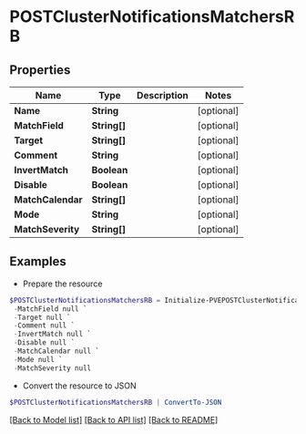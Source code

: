 # POSTClusterNotificationsMatchersRB
## Properties

Name | Type | Description | Notes
------------ | ------------- | ------------- | -------------
**Name** | **String** |  | [optional] 
**MatchField** | **String[]** |  | [optional] 
**Target** | **String[]** |  | [optional] 
**Comment** | **String** |  | [optional] 
**InvertMatch** | **Boolean** |  | [optional] 
**Disable** | **Boolean** |  | [optional] 
**MatchCalendar** | **String[]** |  | [optional] 
**Mode** | **String** |  | [optional] 
**MatchSeverity** | **String[]** |  | [optional] 

## Examples

- Prepare the resource
```powershell
$POSTClusterNotificationsMatchersRB = Initialize-PVEPOSTClusterNotificationsMatchersRB  -Name null `
 -MatchField null `
 -Target null `
 -Comment null `
 -InvertMatch null `
 -Disable null `
 -MatchCalendar null `
 -Mode null `
 -MatchSeverity null
```

- Convert the resource to JSON
```powershell
$POSTClusterNotificationsMatchersRB | ConvertTo-JSON
```

[[Back to Model list]](../README.md#documentation-for-models) [[Back to API list]](../README.md#documentation-for-api-endpoints) [[Back to README]](../README.md)

